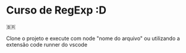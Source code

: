# Curso de RegExp :D

🇧🇷

Clone o projeto e execute com node "nome do arquivo" ou utilizando a extensão code runner do vscode